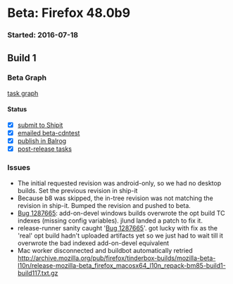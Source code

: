 # Beta: Firefox 48.0b9

### Started: 2016-07-18

## Build 1

### Beta Graph
[task graph](https://tools.taskcluster.net/task-group-inspector/#OPqfW1yBTgSd8Ud4svhRag)


#### Status
- [x] [submit to Shipit](https://wiki.mozilla.org/Release:Release_Automation_on_Mercurial:Starting_a_Release#Submit_to_Ship_It)
- [x] [emailed beta-cdntest](../how-tos/relpro.md#1-email-drivers-re-release-live-on-cdntest-channel)
- [x] [publish in Balrog](../how-tos/relpro.md#3-publish-in-balrog)
- [x] [post-release tasks](../how-tos/relpro.md#4-post-release-step)

### Issues
- The initial requested revision was android-only, so we had no desktop builds. Set the previous revision in ship-it
- Because b8 was skipped, the in-tree revision was not matching the revision in ship-it. Bumped the revision and pushed to beta.
- [Bug 1287665](https://bugzil.la/1287665): add-on-devel windows builds overwrote the opt build TC indexes (missing config variables). jlund landed a patch to fix it.
- release-runner sanity caught '[Bug 1287665](https://bugzil.la/1287665)'. got lucky with fix as the 'real' opt build hadn't uploaded artifacts yet so we just had to wait till it overwrote the bad indexed add-on-devel equivalent
- Mac worker disconnected and buildbot automatically retried http://archive.mozilla.org/pub/firefox/tinderbox-builds/mozilla-beta-l10n/release-mozilla-beta_firefox_macosx64_l10n_repack-bm85-build1-build117.txt.gz


